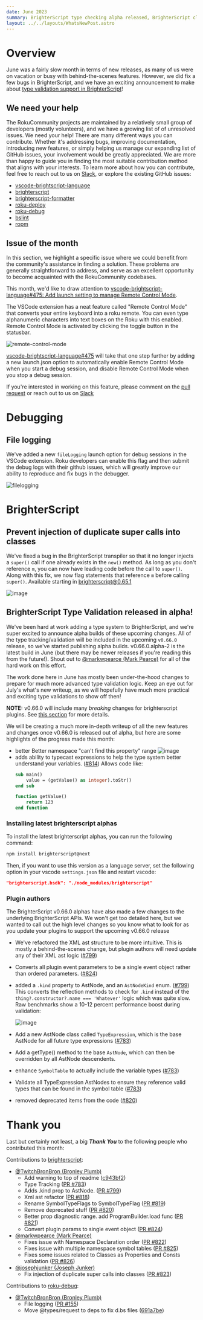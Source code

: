 ```yaml
---
date: June 2023
summary: BrighterScript type checking alpha released, BrighterScript class super() bugfix, vscode debug fileLogging
layout: ../../layouts/WhatsNewPost.astro
---
```

# Overview
June was a fairly slow month in terms of new releases, as many of us were on vacation or busy with behind-the-scenes features. However, we did fix a few bugs in BrighterScript, and we have an exciting announcement to make about [type validation support in BrighterScript](#brighterscript-type-validation-released-in-alpha)!

## We need your help

The RokuCommunity projects are maintained by a relatively small group of developers (mostly volunteers), and we have a growing list of of unresolved issues. We need your help! There are many different ways you can contribute. Whether it's addressing bugs, improving documentation, introducing new features, or simply helping us manage our expanding list of GitHub issues, your involvement would be greatly appreciated. We are more than happy to guide you in finding the most suitable contribution method that aligns with your interests. To learn more about how you can contribute, feel free to reach out to us on [Slack](https://join.slack.com/t/rokudevelopers/shared_invite/zt-4vw7rg6v-NH46oY7hTktpRIBM_zGvwA), or explore the existing GitHub issues:
- [vscode-brightscript-language](https://github.com/rokucommunity/vscode-brightscript-language/issues)
- [brighterscript](https://github.com/rokucommunity/brighterscript/issues)
- [brighterscript-formatter](https://github.com/rokucommunity/brighterscript-formatter/issues)
- [roku-deploy](https://github.com/rokucommunity/roku-deploy/issues)
- [roku-debug](https://github.com/rokucommunity/roku-debug/issues)
- [bslint](https://github.com/rokucommunity/bslint/issues)
- [ropm](https://github.com/rokucommunity/ropm/issues)

## Issue of the month
In this section, we highlight a specific issue where we could benefit from the community's assistance in finding a solution. These problems are generally straightforward to address, and serve as an excellent opportunity to become acquainted with the RokuCommunity codebases.

This month, we'd like to draw attention to [vscode-brightscript-language#475: Add launch setting to manage Remote Control Mode](https://github.com/rokucommunity/vscode-brightscript-language/issues/475).

The VSCode extension has a neat feature called "Remote Control Mode" that converts your entire keyboard into a roku remote. You can even type alphanumeric characters into text boxes on the Roku with this enabled. Remote Control Mode is activated by clicking the toggle button in the statusbar.

![remote-control-mode](https://github.com/rokucommunity/rokucommunity.github.io/assets/2544493/b2e0bb7f-668f-4255-bcd0-b0bc92ea1d92)

[vscode-brightscript-language#475](https://github.com/rokucommunity/vscode-brightscript-language/issues/475) will take that one step further by adding a new launch.json option to automatically enable Remote Control Mode when you start a debug session, and disable Remote Control Mode when you stop a debug session.

If you're interested in working on this feature, please comment on the [pull request](https://github.com/rokucommunity/vscode-brightscript-language/issues/475) or reach out to us on [Slack](https://join.slack.com/t/rokudevelopers/shared_invite/zt-4vw7rg6v-NH46oY7hTktpRIBM_zGvwA)


# Debugging

## File logging

We've added a new `fileLogging` launch option for debug sessions in the VSCode extension. Roku developers can enable this flag and then submit the debug logs with their github issues, which will greatly improve our ability to reproduce and fix bugs in the debugger.

![filelogging](https://github.com/rokucommunity/vscode-brightscript-language/assets/2544493/10d28ba8-ea1a-4a44-80cb-050b44402abe)

# BrighterScript

## Prevent injection of duplicate super calls into classes

We've fixed a bug in the BrighterScript transpiler so that it no longer injects a `super()` call if one already exists in the `new()` method. As long as you don't reference `m`, you can now have leading code before the call to `super()`. Along with this fix, we now flag statements that reference `m` before calling `super()`. Available starting in [brighterscript@0.65.1](https://github.com/rokucommunity/brighterscript/commit/e4335164ae255e912f0825b0db446f9d97237329)

![image](https://github.com/rokucommunity/vscode-brightscript-language/assets/2544493/108a540b-d9a3-4e7c-ac73-19e47d933871)

## BrighterScript Type Validation released in alpha!
We've been hard at work adding a type system to BrighterScript, and we're super excited to announce alpha builds of these upcoming changes. All of the type tracking/validation will be included in the upcoming `v0.66.0` release, so we've started publishing alpha builds. v0.66.0.alpha-2 is the latest build in June (but there may be newer releases if you're reading this from the future!). Shout out to [@markwpearce (Mark Pearce)](https://github.com/markwpearce) for all of the hard work on this effort.

The work done here in June has mostly been under-the-hood changes to prepare for much more advanced type validation logic. Keep an eye out for July's what's new writeup, as we will hopefully have much more practical and exciting type validations to show off then!



**NOTE:** v0.66.0 will include many _breaking_ changes for brighterscript plugins. See [this section](#plugin-authors) for more details.

We will be creating a much more in-depth writeup of all the new features and changes once v0.66.0 is released out of alpha, but here are some highlights of the progress made this month:
 - better Better namespace "can't find this property" range
    ![image](https://user-images.githubusercontent.com/2544493/244416204-8d7d046a-56c0-4da4-8cea-9dbb89559431.png)
 - adds ability to typecast expressions to help the type system better understand your variables. ([#814](https://github.com/rokucommunity/brighterscript/pull/814))
     Allows code like:
     ```vb
     sub main()
         value = (getValue() as integer).toStr()
     end sub

     function getValue()
         return 123
     end function
     ```
### Installing latest brighterscript alphas

To install the latest brighterscript alphas, you can run the following command:

```bash
npm install brighterscript@next
```

Then, if you want to use this version as a language server, set the following option in your vscode `settings.json` file and restart vscode:
```json
"brighterscript.bsdk": "./node_modules/brighterscript"
```

### Plugin authors
The BrighterScript v0.66.0 alphas have also made a few changes to the underlying BrighterScript APIs. We won't get too detailed here, but we wanted to call out the high level changes so you know what to look for as you update your plugins to support the upcoming v0.66.0 release
- We've refactored the XML ast structure to be more intuitive. This is mostly a behind-the-scenes change, but plugin authors will need update any of their XML ast logic ([#799](https://github.com/RokuCommunity/brighterscript/pull/799))
- Converts all plugin event parameters to be a single event object rather than ordered parameters. ([#824](https://github.com/RokuCommunity/brighterscript/pull/824))
- added a `.kind` property to AstNode, and an `AstNodeKind` enum. ([#799](https://github.com/RokuCommunity/brighterscript/pull/799)) This converts the reflection methods to check for `.kind` instead of the `thing?.constructor?.name === 'Whatever'` logic which was quite slow. Raw benchmarks show a 10-12 percent performance boost during validation:

    ![image](https://user-images.githubusercontent.com/2544493/234746091-cacae55f-a825-4007-91da-23b26a4e0c7f.png)
- Add a new AstNode class called `TypeExpression`, which is the base AstNode for all future type expressions ([#783](https://github.com/RokuCommunity/brighterscript/pull/783))
- Add a getType() method to the base `AstNode`, which can then be overridden by all AstNode descendents.
- enhance `SymbolTable` to actually include the variable types ([#783](https://github.com/RokuCommunity/brighterscript/pull/783))
- Validate all TypeExpression AstNodes to ensure they reference valid types that can be found in the symbol table ([#783](https://github.com/RokuCommunity/brighterscript/pull/783))
- removed deprecated items from the code ([#820](https://github.com/RokuCommunity/brighterscript/pull/820))


# Thank you
Last but certainly not least, a big ***Thank You*** to the following people who contributed this month:

Contributions to [brighterscript](https://github.com/RokuCommunity/brighterscript):
 - [@TwitchBronBron (Bronley Plumb)](https://github.com/TwitchBronBron)
    - Add warning to top of readme ([c943bf2](https://github.com/RokuCommunity/brighterscript/commit/c943bf2))
    - Type Tracking ([PR #783](https://github.com/RokuCommunity/brighterscript/pull/783))
    - Adds .kind prop to AstNode. ([PR #799](https://github.com/RokuCommunity/brighterscript/pull/799))
    - Xml ast refactor ([PR #818](https://github.com/RokuCommunity/brighterscript/pull/818))
    - Rename SymbolTypeFlags to SymbolTypeFlag ([PR #819](https://github.com/RokuCommunity/brighterscript/pull/819))
    - Remove deprecated stuff ([PR #820](https://github.com/RokuCommunity/brighterscript/pull/820))
    - Better prop diagnostic range. add ProgramBuilder.load func ([PR #821](https://github.com/RokuCommunity/brighterscript/pull/821))
    - Convert plugin params to single event object ([PR #824](https://github.com/RokuCommunity/brighterscript/pull/824))
 - [@markwpearce (Mark Pearce)](https://github.com/markwpearce)
    - Fixes issue with Namespace Declaration order ([PR #822](https://github.com/RokuCommunity/brighterscript/pull/822))
    - Fixes issue with multiple namespace symbol tables ([PR #825](https://github.com/RokuCommunity/brighterscript/pull/825))
    - Fixes some issues related to Classes as Properties and Consts validation ([PR #826](https://github.com/RokuCommunity/brighterscript/pull/826))
 - [@josephjunker (Joseph Junker)](https://github.com/josephjunker)
    - Fix injection of duplicate super calls into classes ([PR #823](https://github.com/RokuCommunity/brighterscript/pull/823))

Contributions to [roku-debug](https://github.com/RokuCommunity/roku-debug):
 - [@TwitchBronBron (Bronley Plumb)](https://github.com/TwitchBronBron)
    - File logging ([PR #155](https://github.com/RokuCommunity/roku-debug/pull/155))
    - Move @types/request to deps to fix d.bs files ([691a7be](https://github.com/RokuCommunity/roku-debug/commit/691a7be))
